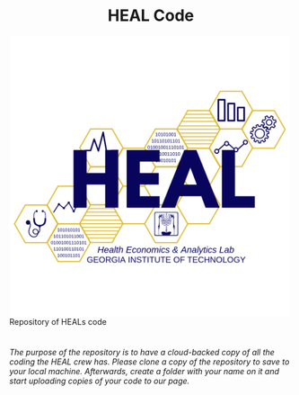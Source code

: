 <h1 align = "center"> HEAL Code </h1>

<a href="url"><img src="/images/logo.png" align="left" height="500" width="500" ></a>
<br></br>
<br></br>
<br></br>
Repository of HEALs code
<br></br>
###### The purpose of the repository is to have a cloud-backed copy of all the coding the HEAL crew has. Please clone a copy of the repository to save to your local machine. Afterwards, create a folder with your name on it and start uploading copies of your code to our page. 

